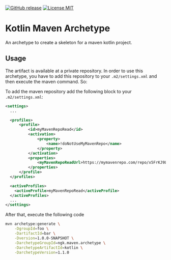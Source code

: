 [![GitHub release](https://img.shields.io/github/release/ngkonstantinidis/kotlin-archetype/all.svg)](https://api.github.com/repos/ngkonstantinidis/kotlin-archetype/releases/latest)
[![License MIT](https://img.shields.io/badge/license-MIT-blue.svg)](https://raw.githubusercontent.com/iluwatar/java-design-patterns/master/LICENSE.md)

# Kotlin Maven Archetype

An archetype to create a skeleton for a maven kotlin project.

## Usage

The artifact is available at a private repository. In order to use this archetype, you have to add this repository to your `.m2/settings.xml` and then execute the maven command. So:

To add the maven repository add the following block to your `.m2/settings.xml`:

```xml
<settings>
  ...

  <profiles>
      <profile>
          <id>myMavenRepoRead</id>
          <activation>
              <property>
                  <name>!doNotUseMyMavenRepo</name>
              </property>
          </activation>
          <properties>
              <myMavenRepoReadUrl>https://mymavenrepo.com/repo/x5FrKJ9Lug5fctVFg8Mx/</myMavenRepoReadUrl>
          </properties>
      </profile>
  </profiles>

  <activeProfiles>
    <activeProfile>myMavenRepoRead</activeProfile>
  </activeProfiles>
  ...
</settings>
```

After that, execute the following code

```bash
mvn archetype:generate \
    -DgroupId=foo \
    -DartifactId=bar \
    -Dversion=1.0.0-SNAPSHOT \
    -DarchetypeGroupId=ngk.maven.archetype \
    -DarchetypeArtifactId=kotlin \
    -DarchetypeVersion=1.1.0
```

